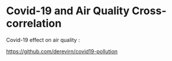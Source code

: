 # Covid-19 and Air Quality Cross-correlation

Covid-19 effect on air quality : 

https://github.com/derevirn/covid19-pollution
